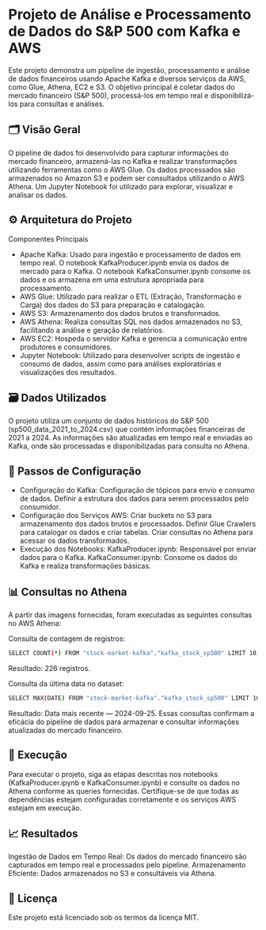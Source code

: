 # Projeto de Análise e Processamento de Dados do S&P 500 com Kafka e AWS

Este projeto demonstra um pipeline de ingestão, processamento e análise de dados financeiros usando Apache Kafka e diversos serviços da AWS, como Glue, Athena, EC2 e S3. O objetivo principal é coletar dados do mercado financeiro (S&P 500), processá-los em tempo real e disponibilizá-los para consultas e análises.

## 🗂 Visão Geral

O pipeline de dados foi desenvolvido para capturar informações do mercado financeiro, armazená-las no Kafka e realizar transformações utilizando ferramentas como o AWS Glue. Os dados processados são armazenados no Amazon S3 e podem ser consultados utilizando o AWS Athena. Um Jupyter Notebook foi utilizado para explorar, visualizar e analisar os dados.

## ⚙️ Arquitetura do Projeto

Componentes Principais
- Apache Kafka:
Usado para ingestão e processamento de dados em tempo real.
O notebook KafkaProducer.ipynb envia os dados de mercado para o Kafka.
O notebook KafkaConsumer.ipynb consome os dados e os armazena em uma estrutura apropriada para processamento.
- AWS Glue:
Utilizado para realizar o ETL (Extração, Transformação e Carga) dos dados do S3 para preparação e catalogação.
- AWS S3:
Armazenamento dos dados brutos e transformados.
- AWS Athena:
Realiza consultas SQL nos dados armazenados no S3, facilitando a análise e geração de relatórios.
- AWS EC2:
Hospeda o servidor Kafka e gerencia a comunicação entre produtores e consumidores.
- Jupyter Notebook:
Utilizado para desenvolver scripts de ingestão e consumo de dados, assim como para análises exploratórias e visualizações dos resultados.
## 🗃️ Dados Utilizados

O projeto utiliza um conjunto de dados históricos do S&P 500 (sp500_data_2021_to_2024.csv) que contém informações financeiras de 2021 a 2024. As informações são atualizadas em tempo real e enviadas ao Kafka, onde são processadas e disponibilizadas para consulta no Athena.

## 🔧 Passos de Configuração

- Configuração do Kafka:
Configuração de tópicos para envio e consumo de dados.
Definir a estrutura dos dados para serem processados pelo consumidor.
- Configuração dos Serviços AWS:
Criar buckets no S3 para armazenamento dos dados brutos e processados.
Definir Glue Crawlers para catalogar os dados e criar tabelas.
Criar consultas no Athena para acessar os dados transformados.
- Execução dos Notebooks:
KafkaProducer.ipynb: Responsável por enviar dados para o Kafka.
KafkaConsumer.ipynb: Consome os dados do Kafka e realiza transformações básicas.
## 📊 Consultas no Athena

A partir das imagens fornecidas, foram executadas as seguintes consultas no AWS Athena:

Consulta de contagem de registros:
```bash
SELECT COUNT(*) FROM "stock-market-kafka"."kafka_stock_sp500" LIMIT 10;
```
Resultado: 226 registros.

Consulta da última data no dataset:
```bash
SELECT MAX(DATE) FROM "stock-market-kafka"."kafka_stock_sp500" LIMIT 10;
```

Resultado: Data mais recente — 2024-09-25.
Essas consultas confirmam a eficácia do pipeline de dados para armazenar e consultar informações atualizadas do mercado financeiro.

## 🚀 Execução

Para executar o projeto, siga as etapas descritas nos notebooks (KafkaProducer.ipynb e KafkaConsumer.ipynb) e consulte os dados no Athena conforme as queries fornecidas. Certifique-se de que todas as dependências estejam configuradas corretamente e os serviços AWS estejam em execução.

## 📈 Resultados

Ingestão de Dados em Tempo Real: Os dados do mercado financeiro são capturados em tempo real e processados pelo pipeline.
Armazenamento Eficiente: Dados armazenados no S3 e consultáveis via Athena.

## 📜 Licença

Este projeto está licenciado sob os termos da licença MIT.
